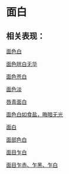 # 面白## 相关表现：[面色白](https://www.gmzyjc.com/search/result?wd=面色白)[面色㿠白无华](https://www.gmzyjc.com/search/result?wd=面色㿠白无华)[面色苍白](https://www.gmzyjc.com/search/result?wd=面色苍白)[面色淡](https://www.gmzyjc.com/search/result?wd=面色淡)[唇青面白](https://www.gmzyjc.com/search/result?wd=唇青面白)[面色白如食盐，晦暗无光	](https://www.gmzyjc.com/search/result?wd=面色白如食盐，晦暗无光	)[面白](https://www.gmzyjc.com/search/result?wd=面白)[面部色白](https://www.gmzyjc.com/search/result?wd=面部色白)[面目乍白](https://www.gmzyjc.com/search/result?wd=面目乍白)[面目乍赤、乍黑、乍白](https://www.gmzyjc.com/search/result?wd=面目乍赤、乍黑、乍白)